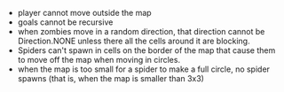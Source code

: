 - player cannot move outside the map
- goals cannot be recursive
- when zombies move in a random direction, that direction cannot be
  Direction.NONE unless there all the cells around it are blocking.
- Spiders can't spawn in cells on the border of the map that cause them to move off the map when moving in circles.
- when the map is too small for a spider to make a full circle, no spider spawns
  (that is, when the map is smaller than 3x3)
